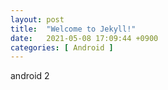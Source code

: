```yaml
---
layout: post
title:  "Welcome to Jekyll!"
date:   2021-05-08 17:09:44 +0900
categories: [ Android ]
---
```


android 2


